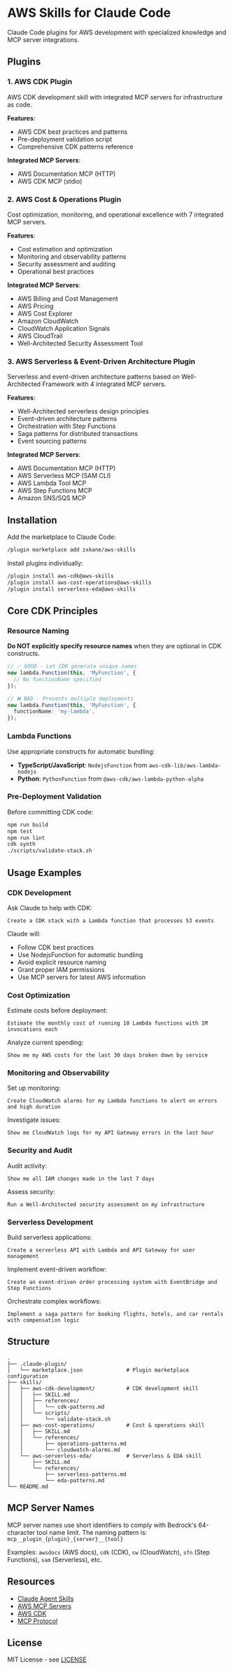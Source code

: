 # AWS Skills for Claude Code

Claude Code plugins for AWS development with specialized knowledge and MCP server integrations.

## Plugins

### 1. AWS CDK Plugin

AWS CDK development skill with integrated MCP servers for infrastructure as code.

**Features**:
- AWS CDK best practices and patterns
- Pre-deployment validation script
- Comprehensive CDK patterns reference

**Integrated MCP Servers**:
- AWS Documentation MCP (HTTP)
- AWS CDK MCP (stdio)

### 2. AWS Cost & Operations Plugin

Cost optimization, monitoring, and operational excellence with 7 integrated MCP servers.

**Features**:
- Cost estimation and optimization
- Monitoring and observability patterns
- Security assessment and auditing
- Operational best practices

**Integrated MCP Servers**:
- AWS Billing and Cost Management
- AWS Pricing
- AWS Cost Explorer
- Amazon CloudWatch
- CloudWatch Application Signals
- AWS CloudTrail
- Well-Architected Security Assessment Tool

### 3. AWS Serverless & Event-Driven Architecture Plugin

Serverless and event-driven architecture patterns based on Well-Architected Framework with 4 integrated MCP servers.

**Features**:
- Well-Architected serverless design principles
- Event-driven architecture patterns
- Orchestration with Step Functions
- Saga patterns for distributed transactions
- Event sourcing patterns

**Integrated MCP Servers**:
- AWS Documentation MCP (HTTP)
- AWS Serverless MCP (SAM CLI)
- AWS Lambda Tool MCP
- AWS Step Functions MCP
- Amazon SNS/SQS MCP

## Installation

Add the marketplace to Claude Code:

```bash
/plugin marketplace add zxkane/aws-skills
```

Install plugins individually:

```bash
/plugin install aws-cdk@aws-skills
/plugin install aws-cost-operations@aws-skills
/plugin install serverless-eda@aws-skills
```

## Core CDK Principles

### Resource Naming

**Do NOT explicitly specify resource names** when they are optional in CDK constructs.

```typescript
// ✅ GOOD - Let CDK generate unique names
new lambda.Function(this, 'MyFunction', {
  // No functionName specified
});

// ❌ BAD - Prevents multiple deployments
new lambda.Function(this, 'MyFunction', {
  functionName: 'my-lambda',
});
```

### Lambda Functions

Use appropriate constructs for automatic bundling:

- **TypeScript/JavaScript**: `NodejsFunction` from `aws-cdk-lib/aws-lambda-nodejs`
- **Python**: `PythonFunction` from `@aws-cdk/aws-lambda-python-alpha`

### Pre-Deployment Validation

Before committing CDK code:

```bash
npm run build
npm test
npm run lint
cdk synth
./scripts/validate-stack.sh
```

## Usage Examples

### CDK Development

Ask Claude to help with CDK:

```
Create a CDK stack with a Lambda function that processes S3 events
```

Claude will:
- Follow CDK best practices
- Use NodejsFunction for automatic bundling
- Avoid explicit resource naming
- Grant proper IAM permissions
- Use MCP servers for latest AWS information

### Cost Optimization

Estimate costs before deployment:

```
Estimate the monthly cost of running 10 Lambda functions with 1M invocations each
```

Analyze current spending:

```
Show me my AWS costs for the last 30 days broken down by service
```

### Monitoring and Observability

Set up monitoring:

```
Create CloudWatch alarms for my Lambda functions to alert on errors and high duration
```

Investigate issues:

```
Show me CloudWatch logs for my API Gateway errors in the last hour
```

### Security and Audit

Audit activity:

```
Show me all IAM changes made in the last 7 days
```

Assess security:

```
Run a Well-Architected security assessment on my infrastructure
```

### Serverless Development

Build serverless applications:

```
Create a serverless API with Lambda and API Gateway for user management
```

Implement event-driven workflow:

```
Create an event-driven order processing system with EventBridge and Step Functions
```

Orchestrate complex workflows:

```
Implement a saga pattern for booking flights, hotels, and car rentals with compensation logic
```

## Structure

```
.
├── .claude-plugin/
│   └── marketplace.json              # Plugin marketplace configuration
├── skills/
│   ├── aws-cdk-development/          # CDK development skill
│   │   ├── SKILL.md
│   │   ├── references/
│   │   │   └── cdk-patterns.md
│   │   └── scripts/
│   │       └── validate-stack.sh
│   ├── aws-cost-operations/          # Cost & operations skill
│   │   ├── SKILL.md
│   │   └── references/
│   │       ├── operations-patterns.md
│   │       └── cloudwatch-alarms.md
│   └── aws-serverless-eda/           # Serverless & EDA skill
│       ├── SKILL.md
│       └── references/
│           ├── serverless-patterns.md
│           └── eda-patterns.md
└── README.md
```

## MCP Server Names

MCP server names use short identifiers to comply with Bedrock's 64-character tool name limit. The naming pattern is: `mcp__plugin_{plugin}_{server}__{tool}`

Examples: `awsdocs` (AWS docs), `cdk` (CDK), `cw` (CloudWatch), `sfn` (Step Functions), `sam` (Serverless), etc.

## Resources

- [Claude Agent Skills](https://docs.claude.com/en/docs/claude-code/skills)
- [AWS MCP Servers](https://awslabs.github.io/mcp/)
- [AWS CDK](https://aws.amazon.com/cdk/)
- [MCP Protocol](https://modelcontextprotocol.io/)

## License

MIT License - see [LICENSE](LICENSE)
